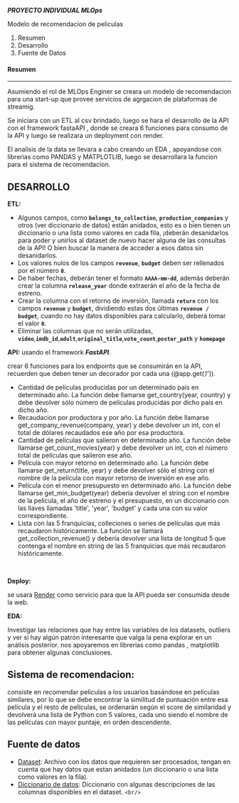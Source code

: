 ***PROYECTO INDIVIDUAL  MLOps***

Modelo de recomendacion de peliculas

1. Resumen
2. Desarrollo
3. Fuente de Datos

#### Resumen

---

Asumiendo el rol de MLOps Enginer se creara un modelo de recomendacion para una start-up que provee servicios de agrgacion de plataformas de streamig.

Se iniciara con un ETL al csv brindado, luego se hara el desarrollo de la API con el framework fastaAPI , donde se creara 6 funciones para consumo de la API y luego se realizara un deployment con render.

El analisis de la data se llevara a cabo creando un EDA , apoyandose con librerias como PANDAS y MATPLOTLIB, luego se desarrollara la funcion para el sistema de recomendacion.

## DESARROLLO

**ETL:**

+ Algunos campos, como **`belongs_to_collection`**, **`production_companies`** y otros (ver diccionario de datos) están anidados, esto es o bien tienen un diccionario o una lista como valores en cada fila, ¡deberán desanidarlos para poder  y unirlos al dataset de nuevo hacer alguna de las consultas de la API! O bien buscar la manera de acceder a esos datos sin desanidarlos.
+ Los valores nulos de los campos **`revenue`**, **`budget`** deben ser rellenados por el número **`0`**.
+ De haber fechas, deberán tener el formato **`AAAA-mm-dd`**, además deberán crear la columna **`release_year`** donde extraerán el año de la fecha de estreno.
+ Crear la columna con el retorno de inversión, llamada **`return`** con los campos **`revenue`** y **`budget`**, dividiendo estas dos últimas **`revenue / budget`**, cuando no hay datos disponibles para calcularlo, deberá tomar el valor **`0`**.
+ Eliminar las columnas que no serán utilizadas, **`video`**,**`imdb_id`**,**`adult`**,**`original_title`**,**`vote_count`**,**`poster_path`** y **`homepage`**

**API:** usando el framework ***FastAPI***.

crear 6 funciones para los endpoints que se consumirán en la API, recuerden que deben tener un decorador por cada una (@app.get(‘/’)).

+ Cantidad de películas producidas por un determinado país en determinado año. La función debe llamarse get_country(year, country) y debe devolver sólo número de películas producidas por dicho país en dicho año.
+ Recaudacion por productora y por año. La función debe llamarse get_company_revenue(company, year) y debe devolver un int, con el total de dólares recaudados ese año por esa productora.
+ Cantidad de películas que salieron en determinado año. La función debe llamarse get_count_movies(year) y debe devolver un int, con el número total de películas que salieron ese año.
+ Película con mayor retorno en determinado año. La función debe llamarse get_return(title, year) y debe devolver sólo el string con el nombre de la película con mayor retorno de inversión en ese año.
+ Película con el menor presupuesto en determinado año. La función debe llamarse get_min_budget(year) deberia devolver el string con el nombre de la película, el año de estreno y el presupuesto, en un diccionario con las llaves llamadas 'title', 'year', 'budget' y cada una con su valor correspondiente.
+ Lista con las 5 franquicias, colleciones o series de películas que más recaudaron históricamente. La función se llamará get_collection_revenue() y debería devolver una lista de longitud 5 que contenga el nombre en string de las 5 franquicias que más recaudaron históricamente.

<br/>

**Deploy:**

se usara  [Render](https://render.com/docs/free#free-web-services) como servicio para que la API pueda ser consumida desde la web.

**EDA:**

Investigar las  relaciones que hay entre las variables de los datasets,  outliers y ver si hay algún patrón interesante que valga la pena explorar en un análisis posterior. nos apoyaremos en librerías como pandas , matplotlib para obtener algunas conclusiones.

## Sistema de recomendacion:

 consiste en recomendar películas a los usuarios basándose en películas similares, por lo que se debe encontrar la similitud de puntuación entre esa película y el resto de películas, se ordenarán según el score de similaridad y devolverá una lista de Python con 5 valores, cada uno siendo el nombre de las películas con mayor puntaje, en orden descendente.

## **Fuente de datos**

+ [Dataset](https://drive.google.com/file/d/1Rp7SNuoRnmdoQMa5LWXuK4i7W1ILblYb/view?usp=sharing): Archivo con los datos que requieren ser procesados, tengan en cuenta que hay datos que estan anidados (un diccionario o una lista como valores en la fila).
+ [Diccionario de datos](https://docs.google.com/spreadsheets/d/1QkHH5er-74Bpk122tJxy_0D49pJMIwKLurByOfmxzho/edit#gid=0): Diccionario con algunas descripciones de las columnas disponibles en el dataset.
  `<br/>`
